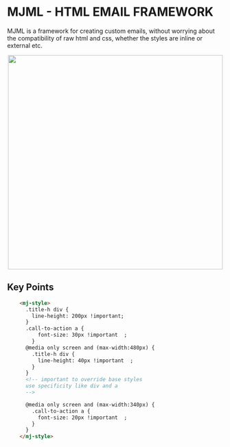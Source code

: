 # MJML - HTML EMAIL FRAMEWORK

MJML is a framework for creating custom emails, without worrying about the compatibility of raw html and css, whether the styles are inline or external etc.

<p align="center"><img width="500" src="https://documentation.mjml.io/images/logo.png"></p>

## Key Points

```HTML
    <mj-style>
      .title-h div {
        line-height: 200px !important;
      }
      .call-to-action a {
          font-size: 30px !important  ;
        }
      @media only screen and (max-width:480px) {
        .title-h div {
          line-height: 40px !important  ;
        }
      }
      <!-- important to override base styles
      use specificity like div and a
      -->

      @media only screen and (max-width:340px) {
        .call-to-action a {
          font-size: 20px !important  ;
        }
      }
    </mj-style>
```

